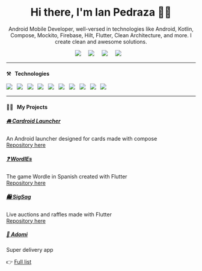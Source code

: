 <h1 align='center'>Hi there, I'm Ian Pedraza 🧑‍💻</h1>

<p align='center'>
   Android Mobile Developer, well-versed in technologies like Android, Kotlin, Compose, Mockito, Firebase, Hilt, Flutter, Clean Architecture, and more. I create clean and awesome solutions.
</p>

<p align='center'>
  <a href="https://ianpedraza.com/"><img src="https://img.shields.io/badge/website-%23006CFF.svg?&style=for-the-badge&logo=google-chrome&logoColor=white" /></a>&nbsp;&nbsp;&nbsp;&nbsp;
  <a href="https://twitter.com/ianpedrazac"><img src="https://img.shields.io/badge/twitter-%231DA1F2.svg?&style=for-the-badge&logo=twitter&logoColor=white" /></a>&nbsp;&nbsp;&nbsp;&nbsp;
  <a href="https://www.linkedin.com/in/ianpedraza"><img src="https://img.shields.io/badge/linkedin-%230077B5.svg?&style=for-the-badge&logo=linkedin&logoColor=white" /></a>&nbsp;&nbsp;&nbsp;&nbsp;
  <a href="mailto:dev@ianpedraza.com?subject=Hola%20Ian"><img src="https://img.shields.io/badge/gmail-%23D14836.svg?&style=for-the-badge&logo=gmail&logoColor=white" /></a>&nbsp;&nbsp;&nbsp;&nbsp;
</p>

<hr>

<h4>⚒&nbsp;&nbsp;&nbsp;Technologies</h4>
<p >
  <img src="https://img.shields.io/badge/android%20-%234CB159.svg?&style=for-the-badge&logo=android&logoColor=white" />&nbsp;&nbsp;
   <img src="https://img.shields.io/badge/Android_Studio%20-%232970E3.svg?&style=for-the-badge&logo=android-studio&logoColor=white" />&nbsp;&nbsp;
  <img src="https://img.shields.io/badge/kotlin%20-%23BB18DD.svg?&style=for-the-badge&logo=kotlin&logoColor=white" />&nbsp;&nbsp;
   <img src="https://img.shields.io/badge/compose%20-%23062F40.svg?&style=for-the-badge&logo=compose&logoColor=white" />&nbsp;&nbsp;
  <img src="https://img.shields.io/badge/mockito%20-%234CB159.svg?&style=for-the-badge&logo=mockito&logoColor=white" />&nbsp;&nbsp;
  <img src="https://img.shields.io/badge/hilt%20-%234CB159.svg?&style=for-the-badge&logo=hilt&logoColor=white" />&nbsp;&nbsp;
  <img src="https://img.shields.io/badge/flutter%20-%235DC3EF.svg?&style=for-the-badge&logo=flutter&logoColor=white" />&nbsp;&nbsp;
  <img src="https://img.shields.io/badge/git%20-%23F05133.svg?&style=for-the-badge&logo=git&logoColor=white" />&nbsp;&nbsp;
  <img src="https://img.shields.io/badge/firebase%20-%23FFCB2D.svg?&style=for-the-badge&logo=firebase&logoColor=white" />&nbsp;&nbsp;
  <img src="https://img.shields.io/badge/github%20-%23000.svg?&style=for-the-badge&logo=github&logoColor=white" />&nbsp;&nbsp;
  </p>

<hr>

<h4>👨‍💻&nbsp;&nbsp;&nbsp;My Projects</h4>

<h5><a href="https://play.google.com/store/apps/details?id=com.cardroidlauncher.app">🚘 Cardroid Launcher</a></h5>
<p>An Android launcher designed for cards made with compose<br>
<a href="https://github.com/ianpedraza/cardroid-launcher">Repository here</a></p>

<h5><a href="https://wordles.online/">❓ WordlEs</a></h5>
<p>The game Wordle in Spanish created with Flutter <br>
<a href="https://github.com/ianpedraza/wordles">Repository here</a></p>

<h5><a href="https://play.google.com/store/apps/details?id=com.sigsag.app">🛍️ SigSag</a></h5>
<p>Live auctions and raffles made with Flutter<br>
<a href="https://github.com/ianpedraza/sigsag">Repository here</a></p>

<h5><a href="https://ianpedraza.com/adomi/">🛵 Adomi</a></h5>
<p>Super delivery app<br>

<p>👉 <a href="https://ianpedraza.com/">Full list</a></p>
